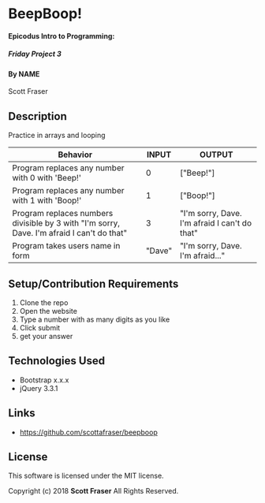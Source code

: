 # BeepBoop!

#### Epicodus Intro to Programming:
##### Friday Project 3

#### By NAME
Scott Fraser

## Description

Practice in arrays and looping

| Behavior	| INPUT	| OUTPUT |
| ----------| ----- | -------|
|Program replaces any number with 0 with 'Beep!' | 0 | ["Beep!"]   
|Program replaces any number with 1 with 'Boop!'| 1 | ["Boop!"] |
|Program replaces numbers divisible by 3 with "I'm sorry, Dave. I'm afraid I can't do that"| 3| "I'm sorry, Dave. I'm afraid I can't do that" |
|Program takes users name in form | "Dave"| "I'm sorry, Dave. I'm afraid..."|
## Setup/Contribution Requirements

1. Clone the repo
1. Open the website
1. Type a number with as many digits as you like
1. Click submit
1. get your answer

## Technologies Used

* Bootstrap x.x.x
* jQuery 3.3.1

## Links

* https://github.com/scottafraser/beepboop

## License

This software is licensed under the MIT license.

Copyright (c) 2018 **Scott Fraser** All Rights Reserved.
